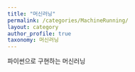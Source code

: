 ```yaml
---
title: "머신러닝"
permalink: /categories/MachineRunning/
layout: category
author_profile: true
taxonomy: 머신러닝
---
```


파이썬으로 구현하는 머신러닝
